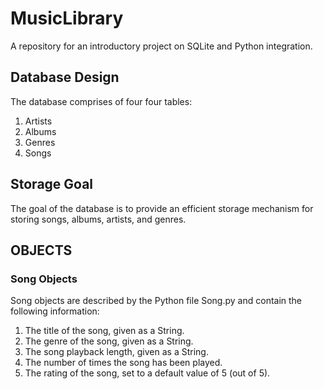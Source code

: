 # MusicLibrary
A repository for an introductory project on SQLite and Python integration. 

## Database Design
The database comprises of four four tables:
  1. Artists
  2. Albums
  3. Genres
  4. Songs

## Storage Goal
The goal of the database is to provide an efficient storage mechanism for storing songs, 
albums, artists, and genres.

## OBJECTS

### Song Objects
Song objects are described by the Python file Song.py and contain the following information:
  1. The title of the song, given as a String.
  2. The genre of the song, given as a String.
  3. The song playback length, given as a String.
  5. The number of times the song has been played.
  6. The rating of the song, set to a default value of 5 (out of 5). 
